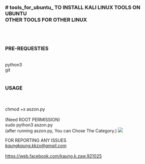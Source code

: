 <!DOCTYPE html>
<html>
  <h3># tools_for_ubuntu_
TO INSTALL KALI LINUX TOOLS ON UBUNTU<br>
    OTHER TOOLS FOR OTHER LINUX</h3><br>
<br>

<h3>PRE-REQUESTIES</h3><br>
  python3 <br>
  git<br>
<br>
<h3>USAGE</h3><br>
 <br> chmod +x aszon.py<br>
  <br>(Need ROOT PERMISSION)<br>
  sudo python3 aszon.py<br>
  (after running aszon.py, You can Chose The Category.)
  
  <image src="https://user-images.githubusercontent.com/66734606/84339637-88b9fd80-aba7-11ea-9053-ef30b961950d.png">
  
  
FOR REPORTING ANY ISSUES<br>
    <i>kaungkaung.kkzx@gmail.com</i><br>
    <br>
    https://web.facebook.com/kaung.k.zaw.921025<br>
    
  
</html>
